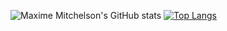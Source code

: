 ![Maxime Mitchelson's GitHub stats](https://github-readme-stats.vercel.app/api?username=maxmitchelson&count_private=true&show_icons=true)
[![Top Langs](https://github-readme-stats.vercel.app/api/top-langs/?username=maxmitchelson&langs_count=3)](https://github.com/anuraghazra/github-readme-stats)
